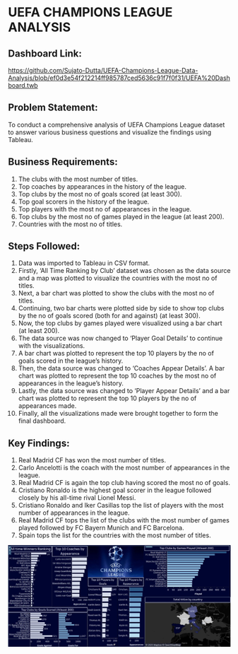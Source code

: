 # UEFA CHAMPIONS LEAGUE ANALYSIS
## Dashboard Link:
https://github.com/Sujato-Dutta/UEFA-Champions-League-Data-Analysis/blob/ef0d3e54f212214ff985787ced5636c91f7f0f31/UEFA%20Dashboard.twb

## Problem Statement:
To conduct a comprehensive analysis of UEFA Champions League dataset to answer various business questions and visualize the findings using Tableau.

## Business Requirements:
1.	The clubs with the most number of titles.
2.	Top coaches by appearances in the history of the league.
3.	Top clubs by the most no of goals scored (at least 300).
4.	Top goal scorers in the history of the league.
5.	Top players with the most no of appearances in the league.
6.	Top clubs by the most no of games played in the league (at least 200).
7.	Countries with the most no of titles.

## Steps Followed:
1.	Data was imported to Tableau in CSV format.
2.	Firstly, ‘All Time Ranking by Club’ dataset was chosen as the data source and a map was plotted to visualize the countries with the most no of titles.
3.	Next, a bar chart was plotted to show the clubs with the most no of titles.
4.	Continuing, two bar charts were plotted side by side to show top clubs by the no of goals scored (both for and against) (at least 300).
5.	Now, the top clubs by games played were visualized using a bar chart (at least 200).
6.	The data source was now changed to ‘Player Goal Details’ to continue with the visualizations. 
7.	A bar chart was plotted to represent the top 10 players by the no of goals scored in the league’s history.
8.	Then, the data source was changed to ‘Coaches Appear Details’. A bar chart was plotted to represent the top 10 coaches by the most no of appearances in the league’s history.
9.	Lastly, the data source was changed to ‘Player Appear Details’ and a bar chart was plotted to represent the top 10 players by the no of appearances made.
10.	Finally, all the visualizations made were brought together to form the final dashboard.

## Key Findings:
1.	Real Madrid CF has won the most number of titles.
2.	Carlo Ancelotti is the coach with the most number of appearances in the league.
3.	Real Madrid CF is again the top club having scored the most no of goals.
4.	Cristiano Ronaldo is the highest goal scorer in the league followed closely by his all-time rival Lionel Messi.
5.	Cristiano Ronaldo and Iker Casillas top the list of players with the most number of appearances in the league.
6.	Real Madrid CF tops the list of the clubs with the most number of games played followed by FC Bayern Munich and FC Barcelona. 
7.	Spain tops the list for the countries with the most number of titles.

 ![Image Alt](https://github.com/Sujato-Dutta/UEFA-Champions-League-Data-Analysis/blob/2d56a57ab989b3126f4647a78540670bb535a608/UEFA%20Dashboard.jpg)
 
